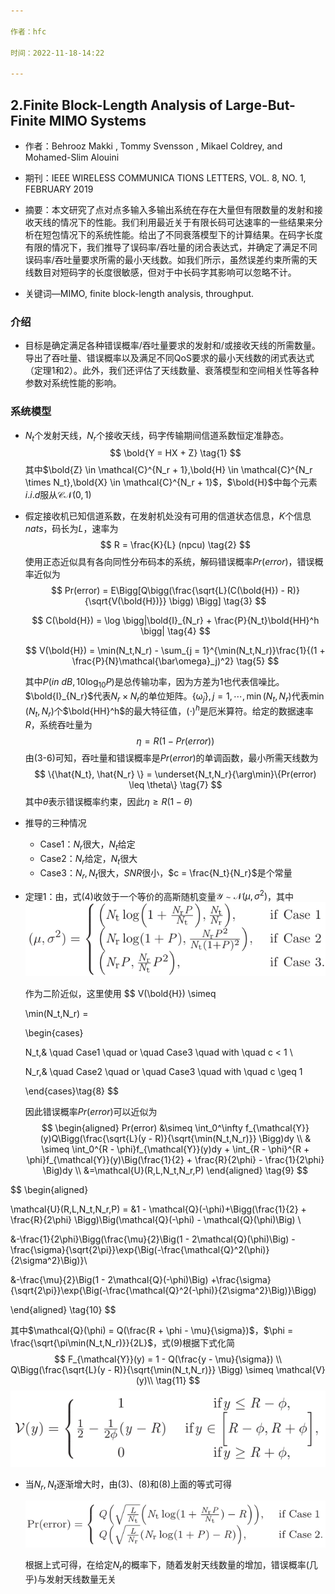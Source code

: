 ```yaml
---

作者：hfc

时间：2022-11-18-14:22

---
```


## 2.Finite Block-Length Analysis of Large-But-Finite MIMO Systems

- 作者：Behrooz Makki , Tommy Svensson , Mikael Coldrey, and Mohamed-Slim Alouini

- 期刊：IEEE WIRELESS COMMUNICA TIONS LETTERS, VOL. 8, NO. 1, FEBRUARY 2019

- 摘要：本文研究了点对点多输入多输出系统在存在大量但有限数量的发射和接收天线的情况下的性能。我们利用最近关于有限长码可达速率的一些结果来分析在短包情况下的系统性能。给出了不同衰落模型下的计算结果。在码字长度有限的情况下，我们推导了误码率/吞吐量的闭合表达式，并确定了满足不同误码率/吞吐量要求所需的最小天线数。如我们所示，虽然误差约束所需的天线数目对短码字的长度很敏感，但对于中长码字其影响可以忽略不计。
- 关键词—MIMO, finite block-length analysis, throughput.

### 介绍

- 目标是确定满足各种错误概率/吞吐量要求的发射和/或接收天线的所需数量。导出了吞吐量、错误概率以及满足不同QoS要求的最小天线数的闭式表达式（定理1和2）。此外，我们还评估了天线数量、衰落模型和空间相关性等各种参数对系统性能的影响。

### 系统模型

- $N_t$个发射天线，$N_r$个接收天线，码字传输期间信道系数恒定准静态。
  $$
  \bold{Y = HX + Z} \tag{1}
  $$
  其中$\bold{Z} \in \mathcal{C}^{N_r + 1},\bold{H} \in \mathcal{C}^{N_r \times N_t},\bold{X} \in \mathcal{C}^{N_r + 1}$，$\bold{H}$中每个元素$i.i.d$服从$\mathcal{CN}(0,1)$

- 假定接收机已知信道系数，在发射机处没有可用的信道状态信息，$K$个信息$nats$，码长为$L$，速率为
  $$
  R = \frac{K}{L} (npcu) \tag{2}
  $$
  使用正态近似具有各向同性分布码本的系统，解码错误概率$Pr(error)$，错误概率近似为
  $$
  Pr(error) = E\Bigg[Q\bigg(\frac{\sqrt{L}(C(\bold{H}) - R)}{\sqrt{V(\bold{H})}} \bigg) \Bigg] \tag{3}
  $$

  $$
  C(\bold{H}) = \log \bigg|\bold{I}_{N_r} + \frac{P}{N_t}\bold{HH}^h \bigg| \tag{4}
  $$

  $$
  V(\bold{H}) = \min(N_t,N_r) - \sum_{j = 1}^{\min(N_t,N_r)}\frac{1}{(1 + \frac{P}{N}\mathcal{\bar\omega}_j)^2} \tag{5}
  $$

  其中$P(in~dB, 10\log_{10}P)$是总传输功率，因为方差为$1$也代表信噪比。$\bold{I}_{N_r}$代表$N_r \times N_r$的单位矩阵。$\{\mathcal{\bar\omega}_j\},j=1,\cdots,\min(N_t,N_r)$代表$\min(N_t,N_r)$个$\bold{HH}^h$的最大特征值，$(\cdot)^h$是厄米算符。给定的数据速率$R$，系统吞吐量为
  $$
  \eta = R(1 - Pr(error)) \tag{6}
  $$
  由(3-6)可知，吞吐量和错误概率是$Pr(error)$的单调函数，最小所需天线数为
  $$
  \{\hat{N_t}, \hat{N_r} \} = \underset{N_t,N_r}{\arg\min}\{Pr(error) \leq \theta\} \tag{7}
  $$
  其中$\theta$表示错误概率约束，因此$\eta \geq R(1 - \theta)$

- 推导的三种情况

  - Case1：$N_r$很大，$N_t$给定
  - Case2：$N_r$给定，$N_t$很大
  - Case3：$N_r,N_t$很大，$SNR$很小，$c = \frac{N_t}{N_r}$是个常量

- 定理1：由，式(4)收敛于一个等价的高斯随机变量$\mathcal{Y} \sim \mathcal{N}(\mu,\sigma^2)$，其中![image4](article2.assets\image4.png)

  作为二阶近似，这里使用
  $$
  V(\bold{H}) \simeq
  
  \min(N_t,N_r) =
  
  \begin{cases}
  
  N_t,& \quad Case1 \quad or \quad Case3 \quad with \quad c < 1 \\
  
  N_r,& \quad Case2 \quad or \quad Case3 \quad with \quad c \geq 1
  
  \end{cases}\tag{8}
  $$


  因此错误概率$Pr(error)$可以近似为
$$
\begin{aligned}
  Pr(error) &\simeq \int_0^\infty f_{\mathcal{Y}}(y)Q\Bigg(\frac{\sqrt{L}(y - R)}{\sqrt{\min(N_t,N_r)}} \Bigg)dy \\
  & \simeq \int_0^{R - \phi}f_{\mathcal{Y}}(y)dy + \int_{R - \phi}^{R + \phi}f_{\mathcal{Y}}(y)\Big(\frac{1}{2} + \frac{R}{2\phi} - \frac{1}{2\phi} \Big)dy \\
  &=\mathcal{U}(R,L,N_t,N_r,P)
  \end{aligned} \tag{9}
$$

$$
\begin{aligned}
  
  \mathcal{U}(R,L,N_t,N_r,P) = 
  &1 - \mathcal{Q}(-\phi)+\Bigg(\frac{1}{2} + \frac{R}{2\phi} \Bigg)\Big(\mathcal{Q}(-\phi) - \mathcal{Q}(\phi)\Big) \\
  
  &-\frac{1}{2\phi}\Bigg(\frac{\mu}{2}\Big(1 - 2\mathcal{Q}(\phi)\Big) - \frac{\sigma}{\sqrt{2\pi}}\exp{\Big(-\frac{\mathcal{Q}^2(\phi)}{2\sigma^2}\Big)}\\
  
  &-\frac{\mu}{2}\Big(1 - 2\mathcal{Q}(-\phi)\Big) +\frac{\sigma}{\sqrt{2\pi}}\exp{\Big(-\frac{\mathcal{Q}^2(-\phi)}{2\sigma^2}\Big)}\Bigg)
  
  \end{aligned} \tag{10}
$$

  其中$\mathcal{Q}(\phi) = Q(\frac{R + \phi - \mu}{\sigma})$，$\phi = \frac{\sqrt{\pi\min(N_t,N_r)}}{2L}$，式(9)根据下式化简
$$
F_{\mathcal{Y}}(y) = 1 - Q(\frac{y - \mu}{\sigma}) \\
  Q\Bigg(\frac{\sqrt{L}(y - R)}{\sqrt{\min(N_t,N_r)}} \Bigg) \simeq \mathcal{V}(y)\\ \tag{11}
$$
  ![image5](article2.assets\image5.png)

- 当$N_r,N_t$逐渐增大时，由(3)、(8)和(8)上面的等式可得

  ![image6](article2.assets\image6.png)

  根据上式可得，在给定$N_r$的概率下，随着发射天线数量的增加，错误概率(几乎)与发射天线数量无关